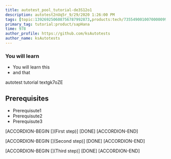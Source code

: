```yaml
---
title: autotest_pool_tutorial-de3S12o1
description: autotest2nUq5r_9/29/2020 1:26:00 PM
tags: [topic:139269250608756787992873,products:tech/73554900100700000996,tutorial:experience/advanced]
primary_tag: tutorial:product/sapHana
time: 978
author_profile: https://github.com/ksAutotests
author_name: ksAutotests
---
```

### You will learn
- You will learn this
- and that

autotest tutorial textgk7oZE

## Prerequisites
- Prerequisute1
- Prerequisute2
- Prerequisute3

[ACCORDION-BEGIN [](First step)]
[DONE]
[ACCORDION-END]

[ACCORDION-BEGIN [](Second step)]
[DONE]
[ACCORDION-END]

[ACCORDION-BEGIN [](Third step)]
[DONE]
[ACCORDION-END]

